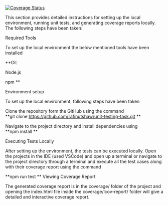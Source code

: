 [![Coverage Status](https://coveralls.io/repos/github/rafinutshaw/unit-testing-task/badge.svg?branch=main)](https://coveralls.io/github/rafinutshaw/unit-testing-task?branch=main)

This section provides detailed instructions for setting up the local environment, running unit tests, and generating coverage reports locally. The following steps have been taken: 

Required Tools 

To set up the local environment the below mentioned tools have been installed 

**Git 

Node.js 

npm **

Environment setup 

To set up the local environment, following steps have been taken 

Clone the repository form the GitHub using the command  
**git clone https://github.com/rafinutshaw/unit-testing-task.git **

Navigate to the project directory and install dependencies using  
**npm install **

Executing Tests Locally 

After setting up the environment, the tests can be executed locally. Open the projects in the IDE (used VSCode) and open up a terminal or navigate to the project directory through a terminal and execute all the test cases along with their coverage report using the command 

**npm run test 
**
Viewing Coverage Report 

The generated coverage report is in the coverage/ folder of the project and opening the index.html file inside the coverage/lcov-report/ folder will give a detailed and interactive coverage report. 
